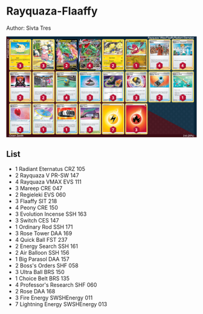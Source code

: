 # Rayquaza-Flaaffy

Author: Sivta Tres

![decklist](../../!Images/Standard/3SWSH-CRZ/Rayquaza-Flaaffy.PNG)

## List
* 1 Radiant Eternatus CRZ 105
* 2 Rayquaza V PR-SW 147
* 4 Rayquaza VMAX EVS 111
* 3 Mareep CRE 047
* 2 Regieleki EVS 060
* 3 Flaaffy SIT 218
* 4 Peony CRE 150
* 3 Evolution Incense SSH 163
* 3 Switch CES 147
* 1 Ordinary Rod SSH 171
* 3 Rose Tower DAA 169
* 4 Quick Ball FST 237
* 2 Energy Search SSH 161
* 2 Air Balloon SSH 156
* 1 Big Parasol DAA 157
* 2 Boss's Orders SHF 058
* 3 Ultra Ball BRS 150
* 1 Choice Belt BRS 135
* 4 Professor's Research SHF 060
* 2 Rose DAA 168
* 3 Fire Energy SWSHEnergy 011
* 7 Lightning Energy SWSHEnergy 013
